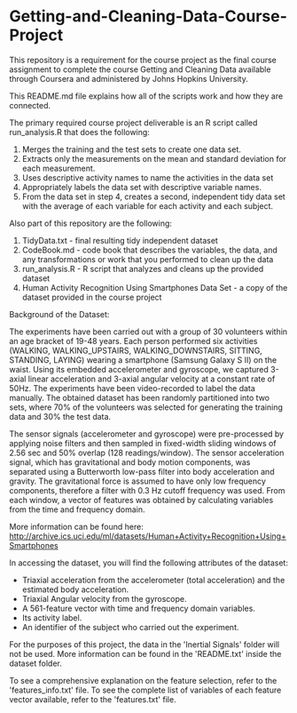 # Getting-and-Cleaning-Data-Course-Project

This repository is a requirement for the course project as the final course assignment to complete the course Getting and Cleaning Data available through Coursera and administered by Johns Hopkins University.

This README.md file explains how all of the scripts work and how they are connected.

The primary required course project deliverable is an R script called run_analysis.R that does the following:

1) Merges the training and the test sets to create one data set.
2) Extracts only the measurements on the mean and standard deviation for each measurement.
3) Uses descriptive activity names to name the activities in the data set
4) Appropriately labels the data set with descriptive variable names.
5) From the data set in step 4, creates a second, independent tidy data set with the average of each variable for each activity and each subject.

Also part of this repository are the following:

1) TidyData.txt                                                 - final resulting tidy independent dataset
2) CodeBook.md                                                  - code book that describes the variables, the data, and any transformations or work that you performed to clean up the data
3) run_analysis.R                                               - R script that analyzes and cleans up the provided dataset
4) Human Activity Recognition Using Smartphones Data Set        - a copy of the dataset provided in the course project

Background of the Dataset:

The experiments have been carried out with a group of 30 volunteers within an age bracket of 19-48 years. Each person performed six activities (WALKING, WALKING_UPSTAIRS, WALKING_DOWNSTAIRS, SITTING, STANDING, LAYING) wearing a smartphone (Samsung Galaxy S II) on the waist. Using its embedded accelerometer and gyroscope, we captured 3-axial linear acceleration and 3-axial angular velocity at a constant rate of 50Hz. The experiments have been video-recorded to label the data manually. The obtained dataset has been randomly partitioned into two sets, where 70% of the volunteers was selected for generating the training data and 30% the test data. 

The sensor signals (accelerometer and gyroscope) were pre-processed by applying noise filters and then sampled in fixed-width sliding windows of 2.56 sec and 50% overlap (128 readings/window). The sensor acceleration signal, which has gravitational and body motion components, was separated using a Butterworth low-pass filter into body acceleration and gravity. The gravitational force is assumed to have only low frequency components, therefore a filter with 0.3 Hz cutoff frequency was used. From each window, a vector of features was obtained by calculating variables from the time and frequency domain.

More information can be found here: http://archive.ics.uci.edu/ml/datasets/Human+Activity+Recognition+Using+Smartphones

In accessing the dataset, you will find the following attributes of the dataset:

- Triaxial acceleration from the accelerometer (total acceleration) and the estimated body acceleration. 
- Triaxial Angular velocity from the gyroscope. 
- A 561-feature vector with time and frequency domain variables. 
- Its activity label. 
- An identifier of the subject who carried out the experiment.

For the purposes of this project, the data in the 'Inertial Signals' folder will not be used. 
More information can be found in the 'README.txt' inside the dataset folder.

To see a comprehensive explanation on the feature selection, refer to the 'features_info.txt' file.
To see the complete list of variables of each feature vector available, refer to the 'features.txt' file.
